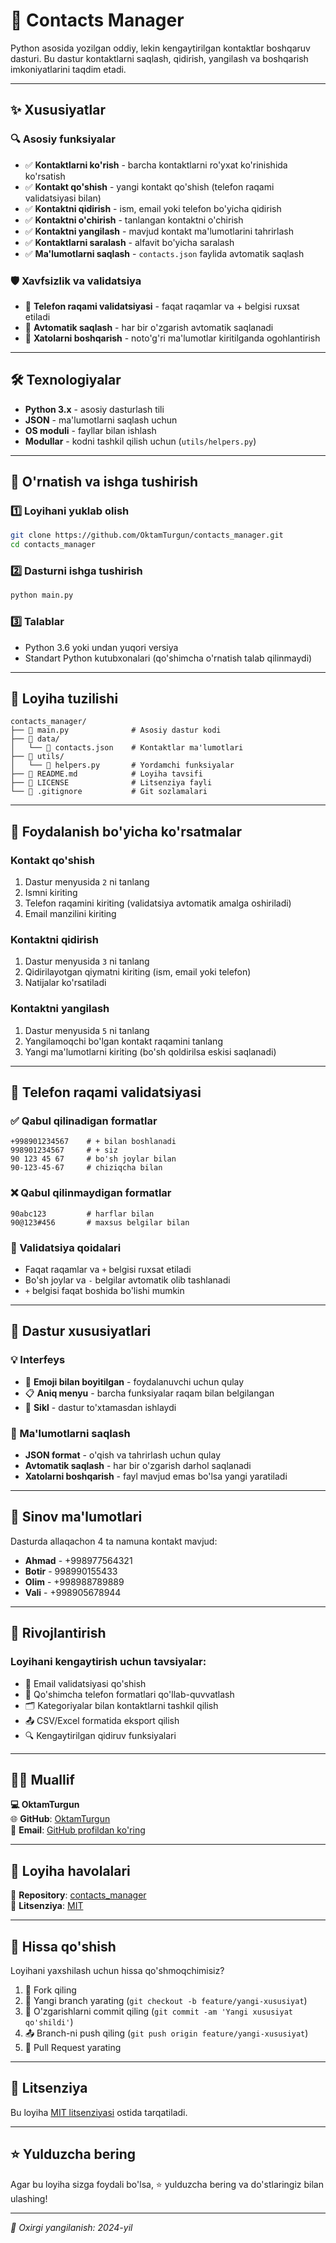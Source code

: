 
# 📇 Contacts Manager

Python asosida yozilgan oddiy, lekin kengaytirilgan kontaktlar boshqaruv dasturi. Bu dastur kontaktlarni saqlash, qidirish, yangilash va boshqarish imkoniyatlarini taqdim etadi.

---

## ✨ Xususiyatlar

### 🔍 Asosiy funksiyalar
- ✅ **Kontaktlarni ko'rish** - barcha kontaktlarni ro'yxat ko'rinishida ko'rsatish
- ✅ **Kontakt qo'shish** - yangi kontakt qo'shish (telefon raqami validatsiyasi bilan)
- ✅ **Kontaktni qidirish** - ism, email yoki telefon bo'yicha qidirish
- ✅ **Kontaktni o'chirish** - tanlangan kontaktni o'chirish
- ✅ **Kontaktni yangilash** - mavjud kontakt ma'lumotlarini tahrirlash
- ✅ **Kontaktlarni saralash** - alfavit bo'yicha saralash
- ✅ **Ma'lumotlarni saqlash** - `contacts.json` faylida avtomatik saqlash

### 🛡️ Xavfsizlik va validatsiya
- 📱 **Telefon raqami validatsiyasi** - faqat raqamlar va + belgisi ruxsat etiladi
- 💾 **Avtomatik saqlash** - har bir o'zgarish avtomatik saqlanadi
- 🔄 **Xatolarni boshqarish** - noto'g'ri ma'lumotlar kiritilganda ogohlantirish

---

## 🛠️ Texnologiyalar

- **Python 3.x** - asosiy dasturlash tili
- **JSON** - ma'lumotlarni saqlash uchun
- **OS moduli** - fayllar bilan ishlash
- **Modullar** - kodni tashkil qilish uchun (`utils/helpers.py`)

---

## 🚀 O'rnatish va ishga tushirish

### 1️⃣ Loyihani yuklab olish
```bash
git clone https://github.com/OktamTurgun/contacts_manager.git
cd contacts_manager
```

### 2️⃣ Dasturni ishga tushirish
```bash
python main.py
```

### 3️⃣ Talablar
- Python 3.6 yoki undan yuqori versiya
- Standart Python kutubxonalari (qo'shimcha o'rnatish talab qilinmaydi)

---

## 📂 Loyiha tuzilishi

```
contacts_manager/
├── 📄 main.py              # Asosiy dastur kodi
├── 📁 data/
│   └── 📄 contacts.json    # Kontaktlar ma'lumotlari
├── 📁 utils/
│   └── 📄 helpers.py       # Yordamchi funksiyalar
├── 📄 README.md            # Loyiha tavsifi
├── 📄 LICENSE              # Litsenziya fayli
└── 📄 .gitignore           # Git sozlamalari
```

---

## 📱 Foydalanish bo'yicha ko'rsatmalar

### Kontakt qo'shish
1. Dastur menyusida `2` ni tanlang
2. Ismni kiriting
3. Telefon raqamini kiriting (validatsiya avtomatik amalga oshiriladi)
4. Email manzilini kiriting

### Kontaktni qidirish
1. Dastur menyusida `3` ni tanlang
2. Qidirilayotgan qiymatni kiriting (ism, email yoki telefon)
3. Natijalar ko'rsatiladi

### Kontaktni yangilash
1. Dastur menyusida `5` ni tanlang
2. Yangilamoqchi bo'lgan kontakt raqamini tanlang
3. Yangi ma'lumotlarni kiriting (bo'sh qoldirilsa eskisi saqlanadi)

---

## 📄 Telefon raqami validatsiyasi

### ✅ Qabul qilinadigan formatlar
```text
+998901234567    # + bilan boshlanadi
998901234567     # + siz
90 123 45 67     # bo'sh joylar bilan
90-123-45-67     # chiziqcha bilan
```

### ❌ Qabul qilinmaydigan formatlar
```text
90abc123         # harflar bilan
90@123#456       # maxsus belgilar bilan
```

### 🔧 Validatsiya qoidalari
- Faqat raqamlar va `+` belgisi ruxsat etiladi
- Bo'sh joylar va `-` belgilar avtomatik olib tashlanadi
- `+` belgisi faqat boshida bo'lishi mumkin

---

## 🎯 Dastur xususiyatlari

### 💡 Interfeys
- 🎨 **Emoji bilan boyitilgan** - foydalanuvchi uchun qulay
- 📋 **Aniq menyu** - barcha funksiyalar raqam bilan belgilangan
- 🔄 **Sikl** - dastur to'xtamasdan ishlaydi

### 💾 Ma'lumotlarni saqlash
- **JSON format** - o'qish va tahrirlash uchun qulay
- **Avtomatik saqlash** - har bir o'zgarish darhol saqlanadi
- **Xatolarni boshqarish** - fayl mavjud emas bo'lsa yangi yaratiladi

---

## 🧪 Sinov ma'lumotlari

Dasturda allaqachon 4 ta namuna kontakt mavjud:
- **Ahmad** - +998977564321
- **Botir** - 998990155433  
- **Olim** - +998988789889
- **Vali** - +998905678944

---

## 🔧 Rivojlantirish

### Loyihani kengaytirish uchun tavsiyalar:
- 📧 Email validatsiyasi qo'shish
- 📱 Qo'shimcha telefon formatlari qo'llab-quvvatlash
- 🗂️ Kategoriyalar bilan kontaktlarni tashkil qilish
- 📤 CSV/Excel formatida eksport qilish
- 🔍 Kengaytirilgan qidiruv funksiyalari

---

## 👨‍💻 Muallif

**💻 OktamTurgun**  
🌐 **GitHub**: [OktamTurgun](https://github.com/OktamTurgun)  
📧 **Email**: [GitHub profildan ko'ring](https://github.com/OktamTurgun)

---

## 🔗 Loyiha havolalari

📂 **Repository**: [contacts_manager](https://github.com/OktamTurgun/contacts_manager)  
📄 **Litsenziya**: [MIT](LICENSE)

---

## 🤝 Hissa qo'shish

Loyihani yaxshilash uchun hissa qo'shmoqchimisiz?

1. 🍴 Fork qiling
2. 🌿 Yangi branch yarating (`git checkout -b feature/yangi-xususiyat`)
3. 💾 O'zgarishlarni commit qiling (`git commit -am 'Yangi xususiyat qo'shildi'`)
4. 📤 Branch-ni push qiling (`git push origin feature/yangi-xususiyat`)
5. 🔄 Pull Request yarating

---

## 📜 Litsenziya

Bu loyiha [MIT litsenziyasi](LICENSE) ostida tarqatiladi.

---

## ⭐ Yulduzcha bering

Agar bu loyiha sizga foydali bo'lsa, ⭐ yulduzcha bering va do'stlaringiz bilan ulashing!

---

*📝 Oxirgi yangilanish: 2024-yil*
